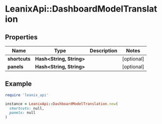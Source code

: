# LeanixApi::DashboardModelTranslation

## Properties

| Name | Type | Description | Notes |
| ---- | ---- | ----------- | ----- |
| **shortcuts** | **Hash&lt;String, String&gt;** |  | [optional] |
| **panels** | **Hash&lt;String, String&gt;** |  | [optional] |

## Example

```ruby
require 'leanix_api'

instance = LeanixApi::DashboardModelTranslation.new(
  shortcuts: null,
  panels: null
)
```

